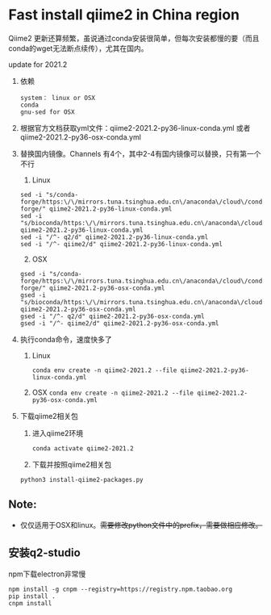 # Fast install qiime2 in China region 

Qiime2 更新还算频繁，虽说通过conda安装很简单，但每次安装都慢的要（而且conda的wget无法断点续传），尤其在国内。

update for 2021.2



1. 依赖

   ```
   system： linux or OSX
   conda
   gnu-sed for OSX
   ```

   

2. 根据官方文档获取yml文件：qiime2-2021.2-py36-linux-conda.yml 或者 qiime2-2021.2-py36-osx-conda.yml

3. 替换国内镜像。Channels 有4个，其中2-4有国内镜像可以替换，只有第一个不行

   1. Linux

   ```
   sed -i "s/conda-forge/https:\/\/mirrors.tuna.tsinghua.edu.cn\/anaconda\/cloud\/conda-forge/" qiime2-2021.2-py36-linux-conda.yml
   sed -i "s/bioconda/https:\/\/mirrors.tuna.tsinghua.edu.cn\/anaconda\/cloud\/bioconda/" qiime2-2021.2-py36-linux-conda.yml
   sed -i "/^- q2/d" qiime2-2021.2-py36-linux-conda.yml
   sed -i "/^- qiime2/d" qiime2-2021.2-py36-linux-conda.yml
   ```

   2. OSX

   ```
   gsed -i "s/conda-forge/https:\/\/mirrors.tuna.tsinghua.edu.cn\/anaconda\/cloud\/conda-forge/" qiime2-2021.2-py36-osx-conda.yml
   gsed -i "s/bioconda/https:\/\/mirrors.tuna.tsinghua.edu.cn\/anaconda\/cloud\/bioconda/" qiime2-2021.2-py36-osx-conda.yml
   gsed -i "/^- q2/d" qiime2-2021.2-py36-osx-conda.yml
   gsed -i "/^- qiime2/d" qiime2-2021.2-py36-osx-conda.yml
   ```

4. 执行conda命令，速度快多了

   1. Linux

      `conda env create -n qiime2-2021.2 --file qiime2-2021.2-py36-linux-conda.yml`

   2. OSX
      `conda env create -n qiime2-2021.2 --file qiime2-2021.2-py36-osx-conda.yml`

5. 下载qiime2相关包

   1. 进入qiime2环境

      `conda activate qiime2-2021.2`

   2. 下载并按照qiime2相关包

   ```
   python3 install-qiime2-packages.py
   ```

## Note: 

- 仅仅适用于OSX和linux。~~需要修改python文件中的prefix，需要做相应修改。~~

## 安装q2-studio

npm下载electron非常慢

```
npm install -g cnpm --registry=https://registry.npm.taobao.org
pip install .
cnpm install
```

